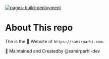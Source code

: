 [![pages-build-deployment](https://github.com/samirparhi-dev/samirparhi.com/actions/workflows/pages/pages-build-deployment/badge.svg)](https://github.com/samirparhi-dev/samirparhi.com/actions/workflows/pages/pages-build-deployment)

# About This repo

The is the 💼  Website of `https://samirparhi.com`.

📝 Maintained and Createdby @samirparhi-dev
